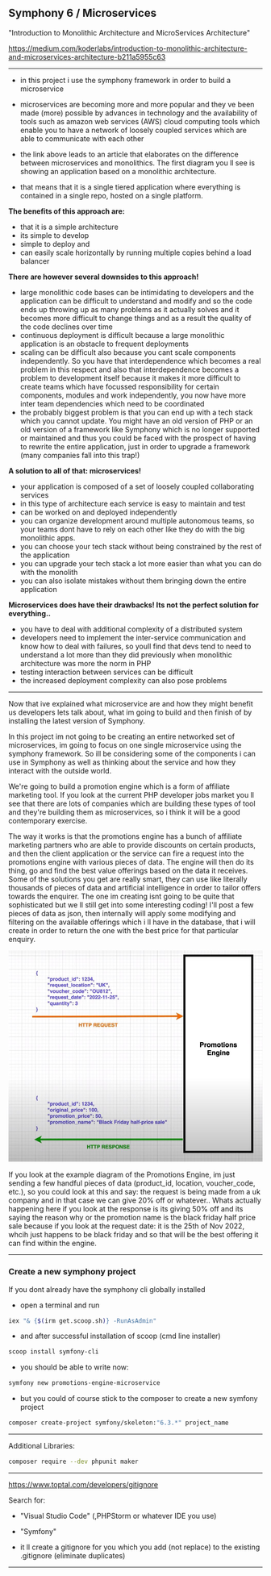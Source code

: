 
## Symphony 6 / Microservices 

"Introduction to Monolithic Architecture and MicroServices Architecture"

https://medium.com/koderlabs/introduction-to-monolithic-architecture-and-microservices-architecture-b211a5955c63

---

- in this project i use the symphony framework in order to build a microservice

- microservices are becoming more and more popular and they ve been made (more) possible by advances
  in technology and the availability of tools such as amazon web services (AWS) cloud computing tools 
  which enable you to have a network of loosely coupled services which are able to communicate 
  with each other

- the link above leads to an article that elaborates on the difference between microservices and 
  monolithics. The first diagram you ll see is showing an application based on a monolithic 
  architecture.

- that means that it is a single tiered application where everything is contained in a single repo, 
  hosted on a single platform. 

**The benefits of this approach are:**

- that it is a simple architecture
- its simple to develop
- simple to deploy and
- can easily scale horizontally by running multiple copies behind a load balancer

**There are however several downsides to this approach!**

- large monolithic code bases can be intimidating to developers and the application can be difficult 
  to understand and modify and so the code ends up throwing up as many problems as it actually solves
  and it becomes more difficult to change things and as a result the quality of the code declines
  over time
- continuous deployment is difficult because a large monolithic application is an obstacle to 
  frequent deployments
- scaling can be difficult also because you cant scale components independently. So you have that 
  interdependence which becomes a real problem in this respect and also that interdependence becomes
  a problem to development itself because it makes it more difficult to create teams which have 
  focussed responsibility for certain components, modules and work independently, you now have more 
  inter team dependencies which need to be coordinated 
- the probably biggest problem is that you can end up with a tech stack which you cannot update. You 
  might have an old version of PHP or an old version of a framework like Symphony which is no longer
  supported or maintained and thus you could be faced with the prospect of having to rewrite the 
  entire application, just in order to upgrade a framework (many companies fall into this trap!)

**A solution to all of that: microservices!**

- your application is composed of a set of loosely coupled collaborating services 
- in this type of architecture each service is easy to maintain and test
- can be worked on and deployed independently
- you can organize development around multiple autonomous teams, so your teams dont have to rely on 
  each other like they do with the big monolithic apps.
- you can choose your tech stack without being constrained by the rest of the application 
- you can upgrade your tech stack a lot more easier than what you can do with the monolith
- you can also isolate mistakes without them bringing down the entire application

**Microservices does have their drawbacks! Its not the perfect solution for everything..**
- you have to deal with additional complexity of a distributed system
- developers need to implement the inter-service communication and know how to deal with failures, so
  youll find that devs tend to need to understand a lot more than they did previously when monolithic
  architecture was more the norm in PHP 
- testing interaction between services can be difficult
- the increased deployment complexity can also pose problems

---

Now that ive explained what microservice are and how they might benefit us developers lets talk about, what im going to build and then finish of by installing the latest version of Symphony.

In this project im not going to be creating an entire networked set of microservices, im going to focus on one single microservice using the symphony framework. So ill be considering some of the components i can use in Symphony as well as thinking about the service and how they interact with the outside world. 

We're going to build a promotion engine which is a form of affiliate marketing tool.
If you look at the current PHP developer jobs market you ll see that there are lots of companies which are building these types of tool and they're building them as microservices, so i think it will be a good contemporary exercise.

The way it works is that the promotions engine has a bunch of affiliate marketing partners who are able to provide discounts on certain products, and then the client application or the service can fire a request into the promotions engine with various pieces of data. The engine will then do its thing, go and find the best value offerings based on the data it receives.
Some of the solutions you get are really smart, they can use like literally thousands of pieces of data and artificial intelligence in order to tailor offers towards the enquirer.
The one im creating isnt going to be quite that sophisticated but we ll still get into some interesting coding! 
I'll post a few pieces of data as json, then internally will apply some modifying and filtering on the available offerings which i ll have in the database, that i will create in order to return the one with the best price for that particular enquiry.


![Alt text](/assets/promotion.jpg?raw=true "Microservice Diagram")


If you look at the example diagram of the Promotions Engine, im just sending a few handful pieces of data (product_id, location, voucher_code, etc.), so you could look at this and say: the request is being made from a uk company and in that case we can give 20% off or whatever..
Whats actually happening here if you look at the response is its giving 50% off and its saying the reason why or the promotion name is the black friday half price sale because if you look at the request date: it is the 25th of Nov 2022, whcih just happens to be black friday and so that will be the best offering it can find within the engine.

---

### Create a new symphony project

If you dont already have the symphony cli globally installed

- open a terminal and run

```sh
iex "& {$(irm get.scoop.sh)} -RunAsAdmin"
```

- and after successful installation of scoop (cmd line installer)

```sh
scoop install symfony-cli
```

- you should be able to write now:

```sh
symfony new promotions-engine-microservice
```

- but you could of course stick to the composer to create a new symfony project

```sh
composer create-project symfony/skeleton:"6.3.*" project_name
```

---

Additional Libraries:

```sh
composer require --dev phpunit maker
```

---

https://www.toptal.com/developers/gitignore

Search for: 
- "Visual Studio Code" (,PHPStorm or whatever IDE you use)
- "Symfony"

- it ll create a gitignore for you which you add (not replace) to the existing .gitignore (eliminate duplicates)

---



